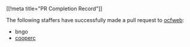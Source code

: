 [[!meta title="PR Completion Record"]]

The following staffers have successfully made a pull request to
[ocfweb](https://github.com/ocf/ocfweb):

<!-- Please keep this list alphabetical! -->

- bngo
- [cooperc](https://github.com/ocf/ocfweb/pull/569)
